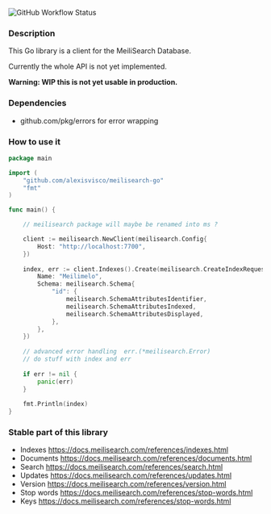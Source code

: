 ![GitHub Workflow Status](https://img.shields.io/github/workflow/status/meilisearch/meilisearch-go/Go)

### Description

This Go library is a client for the MeiliSearch Database. 

Currently the whole API is not yet implemented. 

**Warning: WIP this is not yet usable in production.**

### Dependencies

- github.com/pkg/errors for error wrapping

### How to use it

```go
package main

import (
    "github.com/alexisvisco/meilisearch-go"
    "fmt"
)

func main() {

    // meilisearch package will maybe be renamed into ms ?

    client := meilisearch.NewClient(meilisearch.Config{
        Host: "http://localhost:7700",
    })
    
    index, err := client.Indexes().Create(meilisearch.CreateIndexRequest{
        Name: "Meilimelo",
        Schema: meilisearch.Schema{
            "id": {
                meilisearch.SchemaAttributesIdentifier,
                meilisearch.SchemaAttributesIndexed, 
                meilisearch.SchemaAttributesDisplayed, 
            },
        },
    })
    
    // advanced error handling  err.(*meilisearch.Error)
    // do stuff with index and err
    
    if err != nil {
        panic(err)
    }
    
    fmt.Println(index)
}
```

### Stable part of this library

- Indexes https://docs.meilisearch.com/references/indexes.html 
- Documents https://docs.meilisearch.com/references/documents.html 
- Search https://docs.meilisearch.com/references/search.html 
- Updates https://docs.meilisearch.com/references/updates.html 
- Version https://docs.meilisearch.com/references/version.html 
- Stop words https://docs.meilisearch.com/references/stop-words.html 
- Keys https://docs.meilisearch.com/references/stop-words.html 
